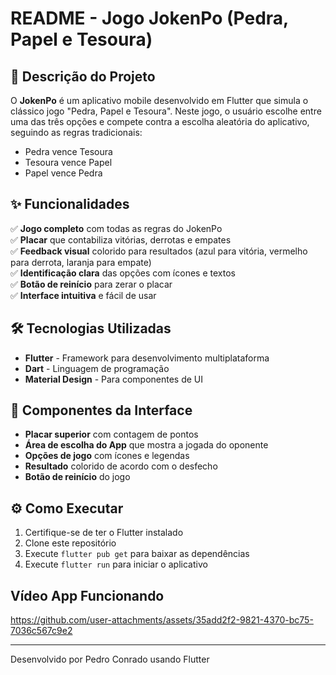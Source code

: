 # README - Jogo JokenPo (Pedra, Papel e Tesoura)

## 📱 Descrição do Projeto

O **JokenPo** é um aplicativo mobile desenvolvido em Flutter que simula o clássico jogo "Pedra, Papel e Tesoura". Neste jogo, o usuário escolhe entre uma das três opções e compete contra a escolha aleatória do aplicativo, seguindo as regras tradicionais:

- Pedra vence Tesoura
- Tesoura vence Papel
- Papel vence Pedra

## ✨ Funcionalidades

✅ **Jogo completo** com todas as regras do JokenPo  
✅ **Placar** que contabiliza vitórias, derrotas e empates  
✅ **Feedback visual** colorido para resultados (azul para vitória, vermelho para derrota, laranja para empate)  
✅ **Identificação clara** das opções com ícones e textos  
✅ **Botão de reinício** para zerar o placar  
✅ **Interface intuitiva** e fácil de usar  

## 🛠️ Tecnologias Utilizadas

- **Flutter** - Framework para desenvolvimento multiplataforma
- **Dart** - Linguagem de programação
- **Material Design** - Para componentes de UI

## 🎨 Componentes da Interface

- **Placar superior** com contagem de pontos
- **Área de escolha do App** que mostra a jogada do oponente
- **Opções de jogo** com ícones e legendas
- **Resultado** colorido de acordo com o desfecho
- **Botão de reinício** do jogo

## ⚙️ Como Executar

1. Certifique-se de ter o Flutter instalado
2. Clone este repositório
3. Execute `flutter pub get` para baixar as dependências
4. Execute `flutter run` para iniciar o aplicativo

## Vídeo App Funcionando
https://github.com/user-attachments/assets/35add2f2-9821-4370-bc75-7036c567c9e2

---

Desenvolvido por Pedro Conrado usando Flutter

